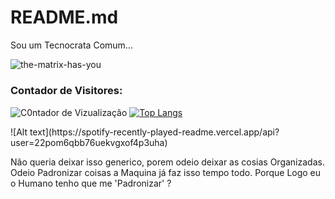 # README.md

Sou um Tecnocrata Comum...

![the-matrix-has-you](https://user-images.githubusercontent.com/40872405/153966396-a373f490-6f47-499d-8955-46a5d86752bb.gif)

##### <h3> Contador de Visitores: 
![C0ntador de Vizualização](https://profile-counter.glitch.me/carlinhoshk/count.svg)  [![Top Langs](https://github-readme-stats.vercel.app/api/top-langs/?username=carlinhoshk)](https://github.com/anuraghazra/github-readme-stats)
</h3>
![Alt text](https://spotify-recently-played-readme.vercel.app/api?user=22pom6qbb76uekvgxof4p3uha)


Não queria deixar isso generico, porem odeio deixar as cosias Organizadas. Odeio Padronizar coisas a Maquina já faz isso tempo todo. Porque Logo eu o Humano tenho que me 'Padronizar' ? 
